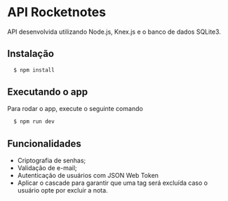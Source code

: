 
# API Rocketnotes

API desenvolvida utilizando Node.js, Knex.js e o banco de dados SQLite3. 

## Instalação

```bash
  $ npm install
```
    
## Executando o app

Para rodar o app, execute o seguinte comando

```bash
  $ npm run dev
```
## Funcionalidades

- Criptografia de senhas;
- Validação de e-mail;
- Autenticação de usuários com JSON Web Token
- Aplicar o cascade para garantir que uma tag será excluída caso o usuário opte por excluir a nota.

